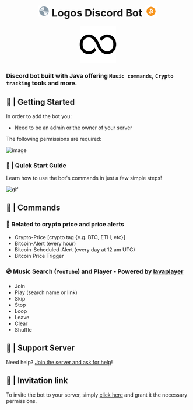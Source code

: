 <h1 align="center">
  <img src="./assets/cd.gif" width="30px"> Logos Discord Bot 
  <img src="./assets/bitcoin.gif" width="35" style="vertical-align: middle; margin-top: -15px;">
</h1>
<p align="center">
  <img src="./assets/infinity.png" alt="Logos" width="100" height="100" style="">
</p>

### Discord bot built with Java offering `Music commands`, `Crypto tracking` tools and more.

## 🏁 | Getting Started
In order to add the bot you:
- Need to be an admin or the owner of your server

The following permissions are required:

![image](https://github.com/yagodaoud/discordBot/assets/104167181/db2c8941-2a3a-49d9-a166-2723a67f90d9)

### 📝 | Quick Start Guide

Learn how to use the bot's commands in just a few simple steps!

![gif](/assets/Demonstration.gif)

## 🧾 | Commands
### 💸 Related to crypto price and price alerts
- Crypto-Price [crypto tag {e.g. BTC, ETH, etc}]
- Bitcoin-Alert (every hour)
- Bitcoin-Scheduled-Alert (every day at 12 am UTC)
- Bitcoin Price Trigger

### 💿 Music Search (`YouTube`) and Player - Powered by [lavaplayer](https://github.com/sedmelluq/lavaplayer)
- Join
- Play (search name or link)
- Skip
- Stop
- Loop
- Leave
- Clear
- Shuffle

## 🔧 | Support Server
Need help? [Join the server and ask for help](https://discord.gg/GYnjhnnEPT)!

## 🚀 | Invitation link
To invite the bot to your server, simply [click here](https://discord.com/api/oauth2/authorize?client_id=1019741763591741482&permissions=384437013568&scope=bot%20applications.commands) and grant it the necessary permissions.

